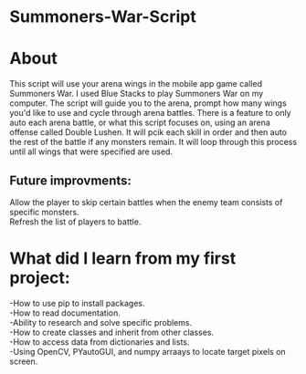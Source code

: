 # Summoners-War-Script

<h1>About</h1>

This script will use your arena wings in the mobile app game called Summoners War. I used Blue Stacks to play Summoners War on my computer.
The script will guide you to the arena, prompt how many wings you'd like to use and cycle through arena battles. There is a feature to only
auto each arena battle, or what this script focuses on, using an arena offense called Double Lushen. It will pcik each skill in order and 
then auto the rest of the battle if any monsters remain. It will loop through this process until all wings that were specified are used.

<h2>Future improvments:</h2>
Allow the player to skip certain battles when the enemy team consists of specific monsters.<br>
Refresh the list of players to battle. 


<h1>What did I learn from my first project:</h1>

-How to use pip to install packages.<br>
-How to read documentation.<br>
-Ability to research and solve specific problems.<br>
-How to create classes and inherit from other classes.<br>
-How to access data from dictionaries and lists.<br>
-Using OpenCV, PYautoGUI, and numpy arraays to locate target pixels on screen.<br>
